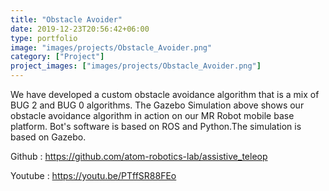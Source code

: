 ```yaml
---
title: "Obstacle Avoider"
date: 2019-12-23T20:56:42+06:00
type: portfolio
image: "images/projects/Obstacle_Avoider.png"
category: ["Project"]
project_images: ["images/projects/Obstacle_Avoider.png"]
---
```


We have developed a custom obstacle avoidance algorithm that is a mix of BUG 2 and BUG 0 algorithms. The Gazebo Simulation above shows our obstacle avoidance algorithm in action on our MR Robot mobile base platform.
Bot's software is based on ROS and Python.The simulation is based on Gazebo.

Github : https://github.com/atom-robotics-lab/assistive_teleop

Youtube : https://youtu.be/PTffSR88FEo

